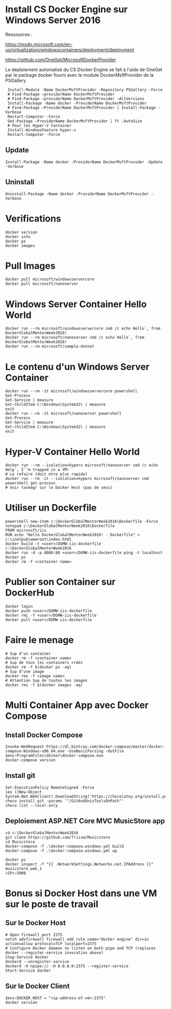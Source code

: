 # Install CS Docker Engine sur Windows Server 2016

Ressources :

https://msdn.microsoft.com/en-us/virtualization/windowscontainers/deployment/deployment

https://github.com/OneGet/MicrosoftDockerProvider

Le deploiement automatisé du CS Docker Engine se fait à l'aide de OneGet par le package docker fourni avec le module DockerMsftProvider de la PSGallery

     Install-Module -Name DockerMsftProvider -Repository PSGallery -Force
     # Find-Package –providerName DockerMsftProvider
     # Find-Package –providerName DockerMsftProvider –AllVersions
     Install-Package -Name docker -ProviderName DockerMsftProvider
     # Find-Package –ProviderName DockerMsftProvider | Install-Package -Verbose
     Restart-Computer -Force
     Get-Package –ProviderName DockerMsftProvider | ft -AutoSize
     # Pour les Hyper-V Container
     Install-WindowsFeature hyper-v
     Restart-Computer -Force

## Update

    Install-Package -Name docker -ProviderName DockerMsftProvider -Update -Verbose

## Uninstall

    Uninstall-Package -Name docker -ProviderName DockerMsftProvider -Verbose

# Verifications

    docker version
    docker info
    docker ps
    docker images

# Pull Images

    docker pull microsoft/windowsservercore
    docker pull microsoft/nanoserver

# Windows Server Container Hello World

    docker run --rm microsoft/windowsservercore cmd /c echo Hello`, from DockerGlobalMentorWeek2016!
    docker run --rm microsoft/nanoserver cmd /c echo Hello`, from DockerGlobalMentorWeek2016!
    docker run --rm microsoft/sample-dotnet

# Le contenu d'un Windows Server Container

    docker run --rm -it microsoft/windowsservercore powershell
    Get-Process
    Get-Service | measure
    Get-ChildItem C:\Windows\System32\ | measure
    exit
    docker run --rm -it microsoft/nanoserver powershell
    Get-Process
    Get-Service | measure
    Get-ChildItem C:\Windows\System32\ | measure
    exit

# Hyper-V Container Hello World

    docker run --rm --isolation=hyperv microsoft/nanoserver cmd /c echo Help`, I`'m trapped in a VM!
    # Le refaire (doit etre plus rapide)
    docker run --rm -it --isolation=hyperv microsoft/nanoserver cmd
    powershell get-process
    # Voir taskmgr sur le Docker Host (pas de smss)

# Utiliser un Dockerfile

    powershell new-item c:\DockerGlobalMentorWeek2016\Dockerfile -Force
    notepad c:\DockerGlobalMentorWeek2016\Dockerfile
    FROM microsoft/iis
    RUN echo "Hello DockerGlobalMentorWeek2016! - Dockerfile" > c:\inetpub\wwwroot\index.html
    docker build -t <user>/DGMW-iis-dockerfile c:\DockerGlobalMentorWeek2016
    docker run -d -p 8080:80 <user>/DGMW-iis-dockerfile ping -t localhost
    docker ps
    docker rm -f <container name>

# Publier son Container sur DockerHub

    docker login
    docker push <user>/DGMW-iis-dockerfile
    docker rmi -f <user>/DGMW-iis-dockerfile
    docker pull <user>/DGMW-iis-dockerfile

# Faire le menage

    # Sup d'un container
    docker rm -f <container name>
    # Sup de tous les containers créés
    docker rm -f $(docker ps -aq)
    # Sup d'une image
    docker rmi -f <image name>
    # Attention Sup de toutes les images
    docker rmi -f $(docker images -aq)

# Multi Container App avec Docker Compose

## Install Docker Compose

    Invoke-WebRequest https://dl.bintray.com/docker-compose/master/docker-compose-Windows-x86_64.exe -UseBasicParsing -OutFile $env:ProgramFiles\docker\docker-compose.exe
    docker-compose version

## Install git

    Set-ExecutionPolicy RemoteSigned -Force
    iex ((New-Object System.Net.WebClient).DownloadString('https://chocolatey.org/install.ps1'))
    choco install git -params '"/GitAndUnixToolsOnPath"'
    choco list --local-only

## Deploiement ASP.NET Core MVC MusicStore app

    cd c:\DockerGlobalMentorWeek2016
    git clone https://github.com/friism/Musicstore
    cd Musicstore
    docker-compose -f .\docker-compose.windows.yml build
    docker-compose -f .\docker-compose.windows.yml up

    docker ps
    docker inspect -f "{{ .NetworkSettings.Networks.nat.IPAddress }}" musicstore_web_1
    <IP>:5000

# Bonus si Docker Host dans une VM sur le poste de travail

## Sur le Docker Host

    # Open firewall port 2375
    netsh advfirewall firewall add rule name="docker engine" dir=in action=allow protocol=TCP localport=2375
    # Configure Docker daemon to listen on both pipe and TCP (replaces docker --register-service invocation above)
    Stop-Service docker
    dockerd --unregister-service
    dockerd -H npipe:// -H 0.0.0.0:2375 --register-service
    Start-Service docker

## Sur le Docker Client

    $env:DOCKER_HOST = "<ip-address-of-vm>:2375"
    docker version